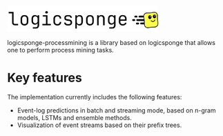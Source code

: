 <img src="media/logicsponge.png" alt="LogicSponge Logo" width="350">

logicsponge-processmining is a library based on logicsponge that allows one to
perform process mining tasks.

# Key features

The implementation currently includes the following features:
- Event-log predictions in batch and streaming mode, based on n-gram models, LSTMs and ensemble methods.
- Visualization of event streams based on their prefix trees.


